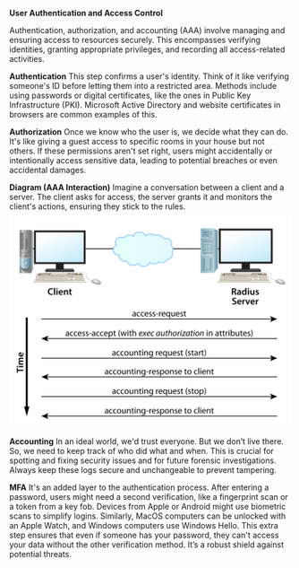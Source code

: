 **User Authentication and Access Control**

Authentication, authorization, and accounting (AAA) involve managing and ensuring access to resources securely. This encompasses verifying identities, granting appropriate privileges, and recording all access-related activities.

**Authentication** This step confirms a user's identity. Think of it like verifying someone's ID before letting them into a restricted area. Methods include using passwords or digital certificates, like the ones in Public Key Infrastructure (PKI). Microsoft Active Directory and website certificates in browsers are common examples of this.

**Authorization** Once we know who the user is, we decide what they can do. It's like giving a guest access to specific rooms in your house but not others. If these permissions aren't set right, users might accidentally or intentionally access sensitive data, leading to potential breaches or even accidental damages.

**Diagram (AAA Interaction)** Imagine a conversation between a client and a server. The client asks for access, the server grants it and monitors the client's actions, ensuring they stick to the rules.
![Pasted image 20230819120941](../Images/Pasted%20image%2020230819120941.png)

**Accounting** In an ideal world, we'd trust everyone. But we don’t live there. So, we need to keep track of who did what and when. This is crucial for spotting and fixing security issues and for future forensic investigations. Always keep these logs secure and unchangeable to prevent tampering.

**MFA** It's an added layer to the authentication process. After entering a password, users might need a second verification, like a fingerprint scan or a token from a key fob. Devices from Apple or Android might use biometric scans to simplify logins. Similarly, MacOS computers can be unlocked with an Apple Watch, and Windows computers use Windows Hello. This extra step ensures that even if someone has your password, they can't access your data without the other verification method. It’s a robust shield against potential threats.